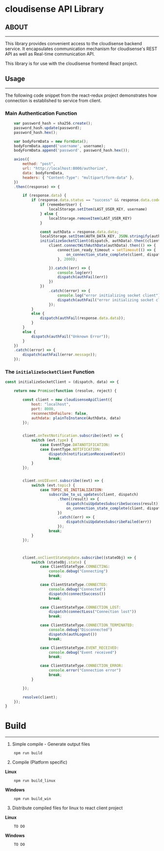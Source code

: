 # cloudisense API Library

## ABOUT
---

This library provides convenient access to the cloudisense backend service. It encapsulates communication mechanism for cloudisense's REST API as well as Real-time communication API.

This library is for use with the cloudisense frontend React project.


## Usage
---

The following code snippet from the react-redux project demonstrates how connection is established to service from client.

### Main Authentication Function

```javascript
    var password_hash = sha256.create();
    password_hash.update(password);
    password_hash.hex();

    var bodyFormData = new FormData();
    bodyFormData.append('username', username);
    bodyFormData.append('password', password_hash.hex());

    axios({
        method: "post",
        url: "http://localhost:8000/authorize",
        data: bodyFormData,
        headers: { "Content-Type": "multipart/form-data" },
    })
    .then((response) => {

        if (response.data) {
            if (response.data.status == "success" && response.data.code == 200) {
                if (rememberUser) {
                    localStorage.setItem(LAST_USER_KEY, username)
                } else {
                    localStorage.removeItem(LAST_USER_KEY)
                }

                const authData = response.data.data;
                localStorage.setItem(AUTH_DATA_KEY, JSON.stringify(authData))
                initializeSocketClient(dispatch, authData).then((client) => {
                    client.connectWithAuthData(authData).then(() => {
                        connection_ready_timeout = setTimeout(() => {
                            on_connection_state_complete(client, dispatch)
                        }, 2000);

                    }).catch((err) => {
                        console.log(err)
                        dispatch(authFail(err))
                    })
                })
                    .catch((error) => {
                        console.log("error initializing socket client")
                        dispatch(authFail("error initializing socket client"))
                    });
            }
            else {
                dispatch(authFail(response.data.data));
            }
        }
        else {
            dispatch(authFail("Unknown Error"));
        }
    })
    .catch((error) => {
        dispatch(authFail(error.message));
    });
```

### The `initializeSocketClient` Function



```javascript
const initializeSocketClient = (dispatch, data) => {

    return new Promise(function (resolve, reject) {

        const client = new cloudisenseApiClient({
            host: "localhost",
            port: 8000,
            reconnectOnFailure: false,
            authdata: plainToInstance(AuthData, data)
        });


        client.onTextNotification.subscribe((evt) => {
            switch (evt.type) {
                case EventType.DATANOTIFICATION:
                case EventType.NOTIFICATION:
                    dispatch(notificationReceived(evt))
                    break;
            }
        });


        client.onUIEvent.subscribe((evt) => {
            switch (evt.topic) {
                case TOPIC_UI_INITIALIZATION:
                    subscribe_to_ui_updates(client, dispatch)
                        .then((result) => {
                            dispatch(uiUpdatesSubscribeSuccess(result))
                            on_connection_state_complete(client, dispatch, evt.data);
                        })
                        .catch((err) => {
                            dispatch(uiUpdatesSubscribeFailed(err))
                        });
                    break;
            }
        });



        client.onClientStateUpdate.subscribe((stateObj) => {
            switch (stateObj.state) {
                case ClientStateType.CONNECTING:
                    console.debug("Connecting")
                    break;

                case ClientStateType.CONNECTED:
                    console.debug("Connected")
                    dispatch(connectSuccess())
                    break;

                case ClientStateType.CONNECTION_LOST:
                    dispatch(connectLoss("Connection lost"))
                    break;

                case ClientStateType.CONNECTION_TERMINATED:
                    console.debug("Disconnected")
                    dispatch(authLogout())
                    break;

                case ClientStateType.EVENT_RECEIVED:
                    console.debug("Event received")
                    break;

                case ClientStateType.CONNECTION_ERROR:
                    console.error("Connection error")
                    break;
            }

        });

        resolve(client);
    });
}
```


# Build
---

1. Simple compile - Generate output files

```shell
    npm run build
```



2. Compile (Platform specific)

**Linux**


```shell
    npm run build_linux
```


**Windows**

```shell
    npm run build_win
```


3. Distribute compiled files for linux to react client project

**Linux**


```shell
    TO DO
```

**Windows**


```shell
    TO DO
```
    